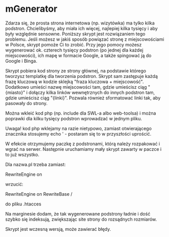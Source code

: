 # mGenerator
Zdarza się, że prosta strona internetowa (np. wizytówka) ma tylko kilka podstron. Chcielibyśmy, aby miała ich więcej, najlepiej kilka tysięcy i aby były względnie sensowne.
Poniższy skrypt jest rozwiązaniem tego problemu. Jeśli możesz w jakiś sposób powiązać stronę z miejscowościami w Polsce, skrypt pomoże Ci to zrobić.
Przy jego pomocy możesz wygenerować ok. czterech tysięcy podstron (po jednej dla każdej miejscowości), ich mapę w formacie Google, a także spingować ją do Google i Binga.

Skrypt pobiera kod strony ze strony głównej, na podstawie którego tworzysz templatkę dla tworzenia podstron.
Skrypt sam zastępuje każdą frazę kluczową w kodzie sklejką "fraza kluczowa + miejscowość".
Dodatkowo umieści nazwę miejscowości tam, gdzie umieścisz ciąg "{miasto}" i dołączy kilka linków wewnętrznych do innych podstron tam, gdzie umieścisz ciąg "{linki}". Pozwala również sformatować linki tak, aby pasowały do strony.

Można wkleić kod php (np. include dla SWL-a albo web-toolsa) i można poprawki dla kilku tysięcy podstron wprowadzać w jednym pliku.

Uwaga! kod php wklejamy na razie nietypowo, zamiast otwierającego znacznika <?php stosujemy ciąg dwóch znaków '; a zamiast zamykającego ?> stosujemy echo ' - postaram się to w przyszłości uprościć.

W efekcie otrzymujemy paczkę z podstronami, którą należy rozpakować i wgrać na serwer. Następnie uruchamiamy mały skrypt zawarty w paczce i to już wszystko.

Dla nazwa.pl trzeba zamiast:

RewriteEngine on

wrzucić:

RewriteEngine on
RewriteBase /

do pliku .htacces

Na marginesie dodam, że tak wygenerowane podstrony ładnie i dość szybko się indeksują, zwiększając site strony do rozsądnych rozmiarów.

Skrypt jest wczesną wersją, może zawierać błędy.
